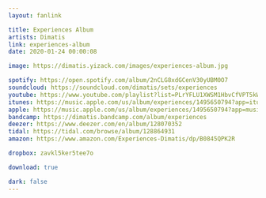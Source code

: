```yaml
---
layout: fanlink

title: Experiences Album
artists: Dimatis
link: experiences-album
date: 2020-01-24 00:00:08

image: https://dimatis.yizack.com/images/experiences-album.jpg

spotify: https://open.spotify.com/album/2nCLG8xdGCenV30yUBM0O7
soundcloud: https://soundcloud.com/dimatis/sets/experiences
youtube: https://www.youtube.com/playlist?list=PLrYFLU1XWSM1HbvCfVPT5kW2nbr5-xCnf
itunes: https://music.apple.com/us/album/experiences/1495650794?app=itunes&ls=1
apple: https://music.apple.com/us/album/experiences/1495650794?app=music&ls=1
bandcamp: https://dimatis.bandcamp.com/album/experiences
deezer: https://www.deezer.com/en/album/128070352
tidal: https://tidal.com/browse/album/128864931
amazon: https://www.amazon.com/Experiences-Dimatis/dp/B0845QPK2R

dropbox: zavkl5ker5tee7o

download: true

dark: false
---
```

